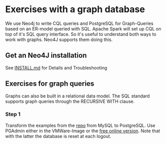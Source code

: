 # Exercises with a graph database

We use Neo4j to write CQL queries and PostgreSQL for Graph-Queries based on an ER-model queried with SQL.
Apache Spark will set up CQL on top of it's SQL query interface. So it's useful to understand both ways to work with graphs.
Neo4J supports them doing this.

## Get an Neo4J installation

See [INSTALL.md](https://github.com/Digital-Media/big_data/blob/main/graph/INSTALL.md) for Details and Troubleshooting

## Exercises for graph queries

Graphs can also be built in a relational data model. 
The SQL standard supports graph queries through the RECURSIVE WITH clause.

### Step 1

Transform the examples from the [repo](https://github.com/Digital-Media/big_data/blob/main/graph/recursive_cte.sql) from MySQL to PostgreSQL. 
Use PGAdmin either in the VMWare-Image or the [free online version](https://www.katacoda.com/enterprisedb/scenarios/pgadmin-sandbox). 
Note that with the latter the database is reset at each logout.